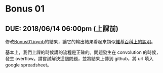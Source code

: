 # Bonus 01

## DUE: 2018/06/14 06:00pm (上課前)

修改[Bonus01.ipynb](https://github.com/victorgau/BigData20180301/blob/master/Bonus01/Bonus01.ipynb)的結果，讓它的輸出結果看起來類似[維基百科上的說明](https://en.wikipedia.org/wiki/Sobel_operator)。

基本上，我們上課的時候講的流程是正確的。問題發生在 convolution 的時候，發生 overflow。請嘗試解決這個問題，並將結果上傳到 github，將 url 填入 google spreadsheet。